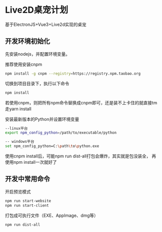 # Live2D桌宠计划

基于ElectronJS+Vue3+Live2d实现的桌宠

## 开发环境初始化
先安装nodejs，并配置环境变量。

推荐使用安装cnpm

```bash 
npm install -g cnpm --registry=https://registry.npm.taobao.org
```

切换到项目目录下，执行以下命令

```bash
npm install
```

若使用cnpm，则把所有npm命令替换成cnpm即可，还是装不上卡住的就直接tm走yarn install

安装最新版本的Python并设置环境变量

```bash
--linux平台
export npm_config_python=/path/to/executable/python

-- windows平台
set npm_config_python=C:\path\to\python.exe
```

使用cnpm install后，可能npm run dist-all打包会爆炸，其实就是包没装全，
再使用npm install一次就好了


## 开发中常用命令
开启预览模式
```bash
npm run start-website
npm run start-client
```

打包成可执行文件（EXE、AppImage、dmg等）
```bash
npm run dist-all
```